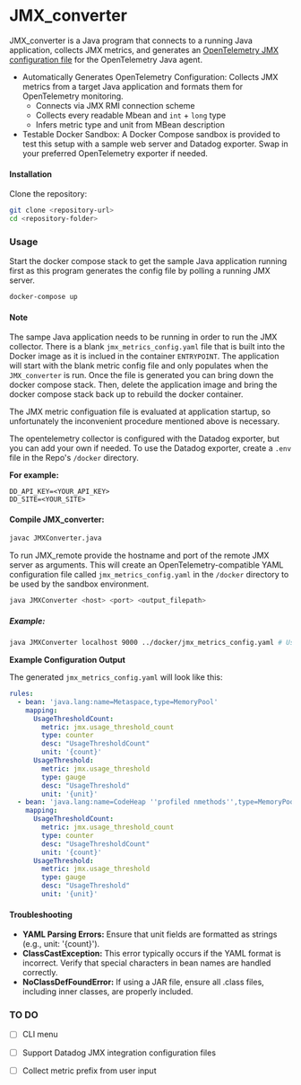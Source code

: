 # JMX_converter

JMX_converter is a Java program that connects to a running Java application, collects JMX metrics, and generates an [OpenTelemetry JMX configuration file](https://opentelemetry.io/blog/2023/jmx-metric-insight/#further-capabilities-of-the-module) for the OpenTelemetry Java agent.


* Automatically Generates OpenTelemetry Configuration: Collects JMX metrics from a target Java application and formats them for OpenTelemetry monitoring.
  * Connects via JMX RMI connection scheme
  * Collects every readable Mbean and `int` + `long` type 
  * Infers metric type and unit from MBean description
* Testable Docker Sandbox: A Docker Compose sandbox is provided to test this setup with a sample web server and Datadog exporter. Swap in your preferred OpenTelemetry exporter if needed.

#### Installation
Clone the repository:

```bash
git clone <repository-url>
cd <repository-folder>
```




### Usage


Start the docker compose stack to get the sample Java application running first as this program generates the config file by polling a running JMX server.


```bash
docker-compose up
```

#### Note

The sampe Java application needs to be running in order to run the JMX collector. There is a blank `jmx_metrics_config.yaml` file that is built into the Docker image as it is inclued in the container `ENTRYPOINT`. The application will start with the blank metric config file and only populates when the `JMX_converter` is run. Once the file is generated you can bring down the docker compose stack. Then, delete the application image and bring the docker compose stack back up to rebuild the docker container.

The JMX metric configuation file is evaluated at application startup, so unfortunately the inconvenient procedure mentioned above is necessary.

The opentelemetry collector is configured with the Datadog exporter, but you can add your own if needed. To use the Datadog exporter, create a `.env` file in the Repo's `/docker` directory.

**For example:**
```
DD_API_KEY=<YOUR_API_KEY>
DD_SITE=<YOUR_SITE>
```


#### Compile JMX_converter:

```bash
javac JMXConverter.java
```

To run JMX_remote provide the hostname and port of the remote JMX server as arguments. This will create an OpenTelemetry-compatible YAML configuration file called `jmx_metrics_config.yaml` in the `/docker` directory to be used by the sandbox environment.



```bash
java JMXConverter <host> <port> <output_filepath>
```    

##### Example:

```bash
java JMXConverter localhost 9000 ../docker/jmx_metrics_config.yaml # Use this filepath to put config file in properlocation for sandbox testing
```


**Example Configuration Output**

The generated `jmx_metrics_config.yaml` will look like this:

```yaml
rules:
  - bean: 'java.lang:name=Metaspace,type=MemoryPool'
    mapping:
      UsageThresholdCount:
        metric: jmx.usage_threshold_count
        type: counter
        desc: "UsageThresholdCount"
        unit: '{count}'
      UsageThreshold:
        metric: jmx.usage_threshold
        type: gauge
        desc: "UsageThreshold"
        unit: '{unit}'
  - bean: 'java.lang:name=CodeHeap ''profiled nmethods'',type=MemoryPool'
    mapping:
      UsageThresholdCount:
        metric: jmx.usage_threshold_count
        type: counter
        desc: "UsageThresholdCount"
        unit: '{count}'
      UsageThreshold:
        metric: jmx.usage_threshold
        type: gauge
        desc: "UsageThreshold"
        unit: '{unit}'

```

#### Troubleshooting
* **YAML Parsing Errors:** Ensure that unit fields are formatted as strings (e.g., unit: '{count}').
* **ClassCastException:** This error typically occurs if the YAML format is incorrect. Verify that special characters in bean names are handled correctly.
* **NoClassDefFoundError:** If using a JAR file, ensure all .class files, including inner classes, are properly included.

### TO DO
* [ ] CLI menu
* [ ] Support Datadog JMX integration configuration files
* [ ] Collect metric prefix from user input

